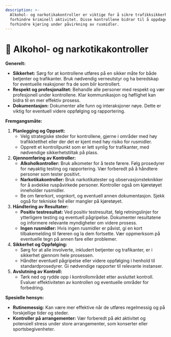 ```yaml
---
description: >-
  Alkohol- og narkotikakontroller er viktige for å sikre trafikksikkerhet og
  forhindre kriminell aktivitet. Disse kontrollene bidrar til å oppdage og
  forhindre kjøring under påvirkning av rusmidler.
---
```


# 🍹 Alkohol- og narkotikakontroller

**Generelt:**

* **Sikkerhet:** Sørg for at kontrollene utføres på en sikker måte for både betjenter og trafikanter. Bruk nødvendig verneutstyr og ha beredskap for eventuelle reaksjoner fra de som blir kontrollert.
* **Respekt og profesjonalitet:** Behandle alle personer med respekt og vær profesjonell under kontrollene. Klar kommunikasjon og høflighet kan bidra til en mer effektiv prosess.
* **Dokumentasjon:** Dokumenter alle funn og interaksjoner nøye. Dette er viktig for eventuell videre oppfølging og rapportering.

**Fremgangsmåte:**

1. **Planlegging og Oppsett:**
   * Velg strategiske steder for kontrollene, gjerne i områder med høy trafikktetthet eller der det er kjent med høy risiko for rusmidler.
   * Opprett et kontrollpunkt som er lett synlig for trafikanter, med nødvendige sikkerhetstiltak på plass.
2. **Gjennomføring av Kontroller:**
   * **Alkoholkontroller:** Bruk alkometer for å teste førere. Følg prosedyrer for nøyaktig testing og rapportering. Vær forberedt på å håndtere personer som tester positivt.
   * **Narkotikakontroller:** Bruk narkotikatester og observasjonsteknikker for å avdekke ruspåvirkede personer. Kontroller også om kjøretøyet inneholder rusmidler.
   * Be om førerkort, vognkort, og eventuell annen dokumentasjon. Sjekk også for tekniske feil eller mangler på kjøretøyet.
3. **Håndtering av Resultater:**
   * **Positiv testresultat:** Ved positiv testresultat, følg retningslinjer for ytterligere testing og eventuell pågripelse. Dokumenter resultatene og informere relevante myndigheter om videre prosess.
   * **Ingen rusmidler:** Hvis ingen rusmidler er påvist, gi en kort tilbakemelding til føreren og la dem fortsette. Vær oppmerksom på eventuelle tegn på annen fare eller problemer.
4. **Sikkerhet og Oppfølging:**
   * Sørg for at alle involverte, inkludert betjenter og trafikanter, er i sikkerhet gjennom hele prosessen.
   * Håndter eventuell pågripelse eller videre oppfølging i henhold til standardprosedyrer. Gi nødvendige rapporter til relevante instanser.
5. **Avslutning av Kontroll:**
   * Tørk ned og rydde opp i kontrollområdet etter avsluttet kontroll. Evaluer effektiviteten av kontrollen og eventuelle områder for forbedring.

**Spesielle hensyn:**

* **Rutinemessig:** Kan være mer effektive når de utføres regelmessig og på forskjellige tider og steder.
* **Kontroller på arrangementer:** Vær forberedt på økt aktivitet og potensiell stress under store arrangementer, som konserter eller sportsbegivenheter.
